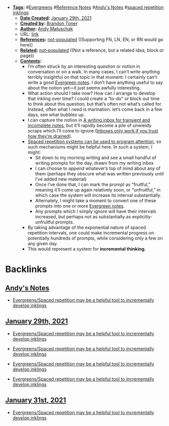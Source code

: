 - **[Tags](<../Tags.md>):** #[Evergreens](<../Evergreens.md>) #[Reference Notes](<../Reference Notes.md>) #[Andy's Notes](<../Andy's Notes.md>) #[spaced repetition](<../spaced repetition.md>) [inklings](<../inklings.md>)
    - **[Date Created](<../Date Created.md>):** [January 29th, 2021](<../January 29th, 2021.md>)
    - **[Created by](<../Created by.md>):** [Brandon Toner](<../Brandon Toner.md>)
    - **[Author](<../Author.md>):** [Andy Matuschak](<../Andy Matuschak.md>)
    - URL: [link](https://notes.andymatuschak.org/z7iCjRziX6V6unNWL81yc2dJicpRw2Cpp9MfQ)
    - **[References](<../References.md>):** [not-populated](<../not-populated.md>) ((Supporting FN, LN, EN, or RN would go here))
    - **[Related](<../Related.md>):** [not-populated](<../not-populated.md>) ((Not a reference, but a related idea, block or page))
    - **[Contents](<../Contents.md>):** 
        - I’m often struck by an interesting question or notion in conversation or on a walk. In many cases, I can’t write anything terribly insightful on that topic in that moment: I certainly can’t write a good [Evergreen notes](https://notes.andymatuschak.org/z4SDCZQeRo4xFEQ8H4qrSqd68ucpgE6LU155C). I don’t have anything useful to say about the notion yet—it just seems awfully interesting.
        - What action should I take now? How can I arrange to develop that inkling over time? I could create a “to-do” or block out time to think about this question, but that’s often not what’s called for. Instead, often what I need is marination: let’s come back in a few days, see what bubbles up.
        - I can capture the notion in [A writing inbox for transient and incomplete notes](https://notes.andymatuschak.org/z5aJUJcSbxuQxzHr2YvaY4cX5TuvLQT7r27Dz), but it’ll rapidly become a pile of unwieldy scraps which I’ll come to ignore ([Inboxes only work if you trust how they’re drained](https://notes.andymatuschak.org/z5tiFxnNKMZCnc8G9R1N51L5hknyRGmyCQx18)).
        - [Spaced repetition systems can be used to program attention](https://notes.andymatuschak.org/z2gqazXUkf9qyFjMQg4W3dw6yegnAJszvDywN), so such mechanisms might be helpful here. In such a system, I might:
            - Sit down to my morning writing and see a small handful of writing prompts for the day, drawn from my writing inbox
            - I can choose to append whatever’s top of mind about any of them (perhaps they obscure what was written previously until I’ve added new material)
            - Once I’ve done that, I can mark the prompt as “fruitful,” meaning it’ll come up again relatively soon, or “unfruitful,” in which case the system will increase its interval substantially.
            - Alternately, I might take a moment to convert one of these prompts into one or more [Evergreen notes](https://notes.andymatuschak.org/z4SDCZQeRo4xFEQ8H4qrSqd68ucpgE6LU155C).
            - Any prompts which I simply ignore will have their intervals increased, but perhaps not as substantially as explicitly-unfruitful prompts.
        - By taking advantage of the exponential nature of spaced repetition intervals, one could make incremental progress on potentially hundreds of prompts, while considering only a few on any given day.
        - This would represent a system for __incremental thinking.__

# Backlinks
## [Andy's Notes](<Andy's Notes.md>)
- [Evergreens/Spaced repetition may be a helpful tool to incrementally develop inklings](<../Evergreens/Spaced repetition may be a helpful tool to incrementally develop inklings.md>)

## [January 29th, 2021](<January 29th, 2021.md>)
- [Evergreens/Spaced repetition may be a helpful tool to incrementally develop inklings](<../Evergreens/Spaced repetition may be a helpful tool to incrementally develop inklings.md>)

- [Evergreens/Spaced repetition may be a helpful tool to incrementally develop inklings](<../Evergreens/Spaced repetition may be a helpful tool to incrementally develop inklings.md>)

- [Evergreens/Spaced repetition may be a helpful tool to incrementally develop inklings](<../Evergreens/Spaced repetition may be a helpful tool to incrementally develop inklings.md>)

- [Evergreens/Spaced repetition may be a helpful tool to incrementally develop inklings](<../Evergreens/Spaced repetition may be a helpful tool to incrementally develop inklings.md>)

## [January 31st, 2021](<January 31st, 2021.md>)
- [Evergreens/Spaced repetition may be a helpful tool to incrementally develop inklings](<../Evergreens/Spaced repetition may be a helpful tool to incrementally develop inklings.md>)

